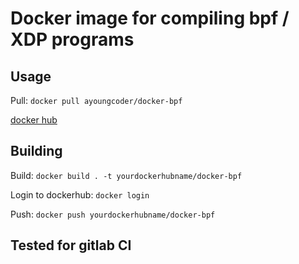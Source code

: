 # Docker image for compiling bpf / XDP programs

## Usage
Pull:
`docker pull ayoungcoder/docker-bpf`

[docker hub](https://hub.docker.com/r/ayoungcoder/docker-bpf)


## Building

Build:
`docker build . -t yourdockerhubname/docker-bpf`


Login to dockerhub:
`docker login`


Push:
`docker push yourdockerhubname/docker-bpf`




## Tested for gitlab CI
